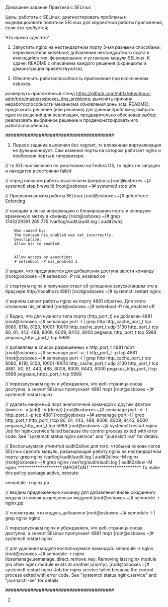 Домашнее задание
Практика с SELinux

Цель:
работать с SELinux: диагностировать проблемы и модифицировать политики SELinux для корректной работы приложений, если это требуется;

Что нужно сделать?

1. Запустить nginx на нестандартном порту 3-мя разными способами:
переключатели setsebool;
добавление нестандартного порта в имеющийся тип;
формирование и установка модуля SELinux.
К сдаче:
README с описанием каждого решения (скриншоты и демонстрация приветствуются).

2. Обеспечить работоспособность приложения при включенном osboxes.

развернуть приложенный стенд https://github.com/mbfx/otus-linux-adm/tree/master/osboxes_dns_problems;
выяснить причину неработоспособности механизма обновления зоны (см. README);
предложить решение (или решения) для данной проблемы;
выбрать одно из решений для реализации, предварительно обосновав выбор;
реализовать выбранное решение и продемонстрировать его работоспособность.


#######################################

1) Первое задание выполнял без vagrant, тк вложенная виртуализация не функционирует. Сам изменил порты на котором работает nginx и пробросил порты в гипервизоре.

// тк SELinux включен по умолчанию на Fedora OS, то nginx не запущен и находится в состоянии failed

// перед началом работы выключаем фаерфолы
[root@osboxes ~]# systemctl stop firewalld
[root@osboxes ~]# systemctl stop ufw

// Проверим режим работы SELinux 
[root@osboxes ~]# getenforce 
Enforcing

// находим в логах информацию о блокировании порта и копируем временную метку в команду
[root@osboxes ~]# grep 1743229391.265:775 /var/log/audit/audit.log | audit2why

        Was caused by:
        The boolean nis_enabled was set incorrectly.
        Description:
        Allow nis to enabled


        Allow access by executing:
        # setsebool -P nis_enabled 1

// видим, что предлагается для добавления доступа ввести команду
[root@osboxes ~]# setsebool -P nis_enabled on

// стартуем nginx и получаем ответ об успешном запуске(видим это в браузере http://localhost:4881)
[root@osboxes ~]# systemctl restart nginx

// вернём запрет работы nginx на порту 4881 обратно. Для этого отключим nis_enabled
[root@osboxes ~]# setsebool -P nis_enabled off

// Видно, что для нужного типа порта (http_port_t) не добавлен 4881
[root@osboxes ~]# semanage port -l | grep http
http_cache_port_t              tcp      8080, 8118, 8123, 10001-10010
http_cache_port_t              udp      3130
http_port_t                    tcp      80, 81, 443, 488, 8008, 8009, 8443, 9000
pegasus_http_port_t            tcp      5988
pegasus_https_port_t           tcp      5989

// добавляем в список разрешенных к http_port_t 4881 порт 
[root@osboxes ~]# semanage port -a -t http_port_t -p tcp 4881
[root@osboxes ~]# semanage port -l | grep http
http_cache_port_t              tcp      8080, 8118, 8123, 10001-10010
http_cache_port_t              udp      3130
http_port_t                    tcp      4881, 80, 81, 443, 488, 8008, 8009, 8443, 9000
pegasus_http_port_t            tcp      5988
pegasus_https_port_t           tcp      5989

// перезапускаем nginx и убеждаемся, что веб-страница снова доступна, а значит SELinux пропускает 4881 порт
[root@osboxes ~]# systemctl restart nginx

// удалить ненужный порт аналогичной командой с другим флагом (вместо -a (add) -d (deny))
[root@osboxes ~]# semanage port -d -t http_port_t -p tcp 4881
[root@osboxes ~]# semanage port -l | grep  http_port_t
http_port_t                    tcp      80, 81, 443, 488, 8008, 8009, 8443, 9000
pegasus_http_port_t            tcp      5988
[root@osboxes ~]# systemctl restart nginx
Job for nginx.service failed because the control process exited with error code. See "systemctl status nginx.service" and "journalctl -xe" for details.

// Воспользуемся утилитой audit2allow для того, чтобы на основе логов SELinux сделать модуль, разрешающий работу nginx на нестандартном порту: 
grep nginx /var/log/audit/audit.log | audit2allow -M nginx
[root@osboxes ~]# grep nginx /var/log/audit/audit.log | audit2allow -M nginx
******************** IMPORTANT ***********************
To make this policy package active, execute:


semodule -i nginx.pp

// вводим предложенную команду для добавления вновь созданного модуля в список разрешенных модулей
[root@osboxes ~]# semodule -i nginx.pp

// посмотрим, что модуль добавился
[root@osboxes ~]# semodule -l | grep nginx
nginx

// перезапускаем nginx и убеждаемся, что веб-страница снова доступна, а значит SELinux пропускает 4881 порт
[root@osboxes ~]# systemctl restart nginx

// для удаления модуля воспользуемся командой: semodule -r nginx
[root@osboxes ~]# semodule -r nginx
libsemanage.semanage_direct_remove_key: Removing last nginx module (no other nginx module exists at another priority).
[root@osboxes ~]# systemctl restart nginx
Job for nginx.service failed because the control process exited with error code. See "systemctl status nginx.service" and "journalctl -xe" for details.


#######################################

2) 